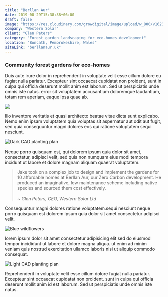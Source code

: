```yaml
---
title: "Berllan Aur"
date: 2019-08-29T15:38:38+06:00
draft: false
image: "https://res.cloudinary.com/growdigital/image/upload/w_800/v1623771051/berllanaur/belinda-house-210615.jpg"
company: "Western Solar"
client: "Glen Peters"
category: "Forest garden landscaping for eco-homes development"
location: "Boncath, Pembrokeshire, Wales"
siteLink: "berllanaur.uk"
---
```


### Community forest gardens for eco-homes
          
Duis aute irure dolor in reprehenderit in voluptate velit esse cillum dolore eu fugiat nulla pariatur.
Excepteur sint occaecat cupidatat non proident, sunt in culpa qui officia deserunt mollit anim est
laborum. Sed ut perspiciatis unde omnis iste natus. error sit voluptatem accusantium doloremque laudantium,
totam rem aperiam, eaque ipsa quae ab.

<img class="img-fluid mb-4" src="https://res.cloudinary.com/growdigital/image/upload/w_800/v1623764306/berllanaur/berllan-aur-from-s4c.jpg">

Illo inventore veritatis et quasi architecto beatae vitae dicta
sunt explicabo. Nemo enim ipsam voluptatem quia voluptas sit aspernatur aut odit aut fugit, sed quia
consequuntur magni dolores eos qui ratione voluptatem sequi nesciunt. 

<img class="img-fluid mb-4" src="https://res.cloudinary.com/growdigital/image/upload/w_800/v1613849942/berllanaur/berllan-aur-cad-screenshot.png" alt="Dark CAD planting plan">

Neque porro quisquam est, qui
dolorem ipsum quia dolor sit amet, consectetur, adipisci velit, sed quia non numquam eius modi tempora
incidunt ut labore et dolore magnam aliquam quaerat voluptatem.

> Jake took on a complex job to design and implement the gardens for 10 affordable homes at Berllan Aur, our Zero Carbon development. He produced an imaginative, low maintenance scheme including native species and sourced them cost effectively.<br><br>_~ Glen Peters, CEO, Western Solar Ltd_

Consequuntur magni dolores ratione voluptatem.sequi nesciunt neque porro quisquam est dolorem ipsum quia
dolor sit amet consectetur adipisci velit.

<img class="img-fluid mb-4" src="https://res.cloudinary.com/growdigital/image/upload/w_800/v1558731365/aquilega-55D0513A.jpg" alt="Blue wildflowers">

lorem ipsum dolor sit amet consectetur adipisicing elit
sed do eiusmod tempor incididunt ut labore et dolore magna aliqua. ut enim ad minim veniam quis nostrud
exercitation ullamco laboris nisi ut aliquip commodo consequat. 

<img class="img-fluid mb-4" src="https://res.cloudinary.com/growdigital/image/upload/w_800/v1631818937/berllanaur/berllan-aur-0.29-woodland-169.png" alt="Light CAD planting plan">

Reprehenderit in voluptate velit esse cillum dolore fugiat nulla pariatur. Excepteur sint occaecat
cupidatat non proident. sunt in culpa qui officia deserunt mollit anim id est laborum. Sed ut perspiciatis
unde omnis iste natus.
